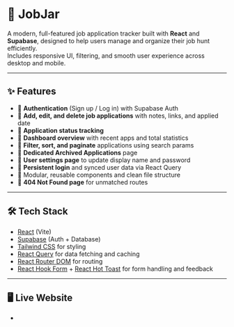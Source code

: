 # 🧠 JobJar

A modern, full-featured job application tracker built with **React** and **Supabase**, designed to help users manage and organize their job hunt efficiently.  
Includes responsive UI, filtering, and smooth user experience across desktop and mobile.

---

## ✨ Features

-   🔐 **Authentication** (Sign up / Log in) with Supabase Auth
-   🧾 **Add, edit, and delete job applications** with notes, links, and applied date
-   📌 **Application status tracking**
-   🧭 **Dashboard overview** with recent apps and total statistics
-   🔎 **Filter, sort, and paginate** applications using search params
-   📂 **Dedicated Archived Applications** page
-   🧠 **User settings page** to update display name and password
-   🔁 **Persistent login** and synced user data via React Query
-   🧩 Modular, reusable components and clean file structure
-   🚫 **404 Not Found page** for unmatched routes

---

## 🛠 Tech Stack

-   [React](https://reactjs.org/) (Vite)
-   [Supabase](https://supabase.com/) (Auth + Database)
-   [Tailwind CSS](https://tailwindcss.com/) for styling
-   [React Query](https://tanstack.com/query/latest) for data fetching and caching
-   [React Router DOM](https://reactrouter.com/) for routing
-   [React Hook Form](https://react-hook-form.com/) + [React Hot Toast](https://react-hot-toast.com/) for form handling and feedback

---

## 🖥 Live Website
-  